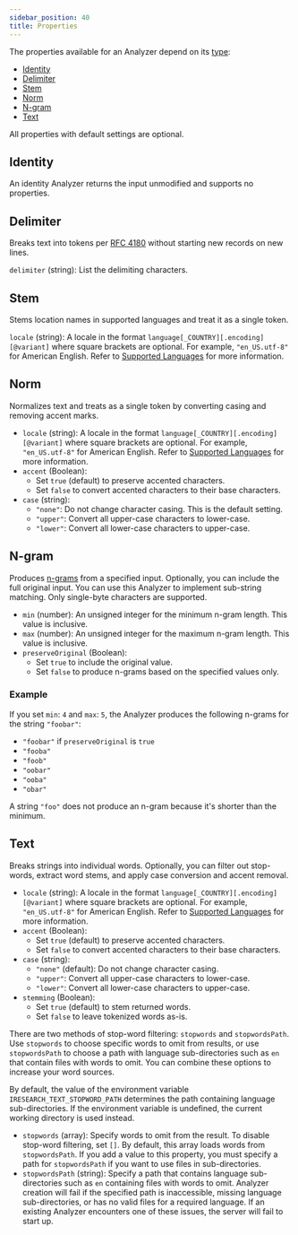 ```yaml
---
sidebar_position: 40
title: Properties
---
```


The properties available for an Analyzer depend on its [type](types.md):

- [Identity](#identity)
- [Delimiter](#delimiter)
- [Stem](#stem)
- [Norm](#norm)
- [N-gram](#n-gram)
- [Text](#text)

All properties with default settings are optional.

## Identity

An identity Analyzer returns the input unmodified and supports no properties.

## Delimiter

Breaks text into tokens per [RFC 4180](https://tools.ietf.org/html/rfc4180) without starting new records on new lines.

`delimiter` (string): List the delimiting characters.

## Stem

Stems location names in supported languages and treat it as a single token.

`locale` (string): A locale in the format `language[_COUNTRY][.encoding][@variant]` where square brackets are optional. For example, `"en_US.utf-8"` for American English. Refer to [Supported Languages](#supported-languages) for more information.

## Norm

Normalizes text and treats as a single token by converting casing and removing accent marks.

- `locale` (string): A locale in the format `language[_COUNTRY][.encoding][@variant]` where square brackets are optional. For example, `"en_US.utf-8"` for American English. Refer to [Supported Languages](#supported-languages) for more information.
- `accent` (Boolean):
  - Set `true` (default) to preserve accented characters.
  - Set `false` to convert accented characters to their base characters.
- `case` (string):
  - `"none"`: Do not change character casing. This is the default setting.
  - `"upper"`: Convert all upper-case characters to lower-case.
  - `"lower"`: Convert all lower-case characters to upper-case.

## N-gram

Produces [n-grams](https://en.wikipedia.org/wiki/N-gram) from a specified input. Optionally, you can include the full original input. You can use this Analyzer to implement sub-string matching. Only single-byte characters are supported.

- `min` (number): An unsigned integer for the minimum n-gram length. This value is inclusive.
- `max` (number): An unsigned integer for the maximum n-gram length. This value is inclusive.
- `preserveOriginal` (Boolean):
  - Set `true` to include the original value.  
  - Set `false` to produce n-grams based on the specified values only.

### Example

If you set `min`: `4` and `max`: `5`, the Analyzer produces the following n-grams for the string `"foobar"`:

- `"foobar"` if `preserveOriginal` is `true`
- `"fooba"`
- `"foob"`
- `"oobar"`
- `"ooba"`
- `"obar"`

A string `"foo"` does not produce an n-gram because it's shorter than the minimum.

## Text

Breaks strings into individual words. Optionally, you can filter out stop-words, extract word stems, and apply case conversion and accent removal.

- `locale` (string): A locale in the format `language[_COUNTRY][.encoding][@variant]` where square brackets are optional. For example, `"en_US.utf-8"` for American English. Refer to [Supported Languages](#supported-languages) for more information.
- `accent` (Boolean):
  - Set `true` (default) to preserve accented characters.
  - Set `false` to convert accented characters to their base characters.
- `case` (string):
  - `"none"` (default): Do not change character casing.
  - `"upper"`: Convert all upper-case characters to lower-case.
  - `"lower"`: Convert all lower-case characters to upper-case.
- `stemming` (Boolean):
  - Set `true` (default) to stem returned words.
  - Set `false` to leave tokenized words as-is.

There are two methods of stop-word filtering: `stopwords` and `stopwordsPath`. Use `stopwords` to choose specific words to omit from results, or use `stopwordsPath` to choose a path with language sub-directories such as `en` that contain files with words to omit. You can combine these options to increase your word sources.

By default, the value of the environment variable `IRESEARCH_TEXT_STOPWORD_PATH` determines the path containing language sub-directories. If the environment variable is undefined, the current working directory is used instead.

- `stopwords` (array): Specify words to omit from the result. To disable stop-word filtering, set `[]`. By default, this array loads words from `stopwordsPath`. If you add a value to this property, you must specify a path for `stopwordsPath` if you want to use files in sub-directories.
- `stopwordsPath` (string): Specify a path that contains language sub-directories such as `en` containing files with words to omit. Analyzer creation will fail if the specified path is inaccessible, missing language sub-directories, or has no valid files for a required language. If an existing Analyzer encounters one of these issues, the server will fail to start up.

